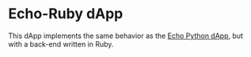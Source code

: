 # Echo-Ruby dApp

This dApp implements the same behavior as the [Echo Python dApp](../echo-python/), but with a back-end written in Ruby.